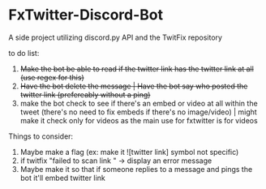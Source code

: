 # FxTwitter-Discord-Bot
A side project utilizing discord.py API and the TwitFix repository


 to do list: 
1) ~~Make the bot be able to read if the twitter link has the twitter link at all (use regex for this)~~
2) ~~Have the bot delete the message
  | Have the bot say who posted the twitter link (prefereably without a ping)~~
3) make the bot check to see if there's an embed or video at all within the tweet (there's no need to fix embeds if there's no image/video)
  | might make it check only for videos as the main use for fxtwitter is for videos


 Things to consider:
 1) Maybe make a flag (ex: make it ![twitter link] symbol not specific)
 2) if twitfix "failed to scan link " -> display an error message
 3) Maybe make it so that if someone replies to a message and pings the bot it'll embed twitter link

